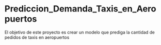 # Prediccion_Demanda_Taxis_en_Aeropuertos
El objetivo de este proyecto es crear un modelo que prediga la cantidad de pedidos de taxis en aeropuertos
